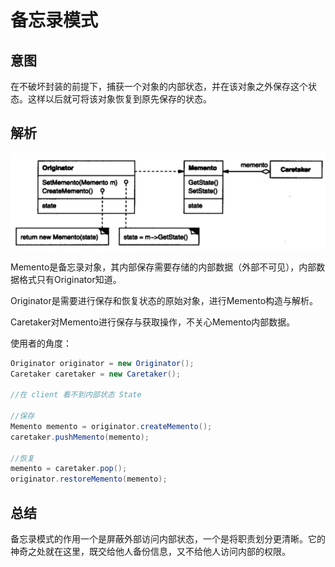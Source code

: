 # 备忘录模式

## 意图

在不破坏封装的前提下，捕获一个对象的内部状态，并在该对象之外保存这个状态。这样以后就可将该对象恢复到原先保存的状态。

## 解析


![](../../../../../img/memento.png)


Memento是备忘录对象，其内部保存需要存储的内部数据（外部不可见），内部数据格式只有Originator知道。

Originator是需要进行保存和恢复状态的原始对象，进行Memento构造与解析。

Caretaker对Memento进行保存与获取操作，不关心Memento内部数据。


使用者的角度：

```java
Originator originator = new Originator();
Caretaker caretaker = new Caretaker();

//在 client 看不到内部状态 State

//保存
Memento memento = originator.createMemento();
caretaker.pushMemento(memento);

//恢复
memento = caretaker.pop();
originator.restoreMemento(memento);
```

## 总结

备忘录模式的作用一个是屏蔽外部访问内部状态，一个是将职责划分更清晰。它的神奇之处就在这里，既交给他人备份信息，又不给他人访问内部的权限。





